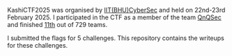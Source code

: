 KashiCTF2025 was organised by [IIT(BHU)CyberSec](https://iitbhucybersec.in/) and held on 22nd-23rd February 2025. I participated in the CTF as a member of the team [QnQSec](https://ctftime.org/team/367683/) and finished [11th](https://ctftime.org/event/2668) out of 729 teams. 

I submitted the flags for 5 challenges. This repository contains the writeups for these challenges.